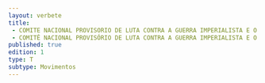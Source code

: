 ```yaml
---
layout: verbete
title:
 - COMITE NACIONAL PROVISORIO DE LUTA CONTRA A GUERRA IMPERIALISTA E O FASCISMO
 - COMITÊ NACIONAL PROVISÓRIO DE LUTA CONTRA A GUERRA IMPERIALISTA E O FASCISMO
published: true
edition: 1  
type: T
subtype: Movimentos
---
```


